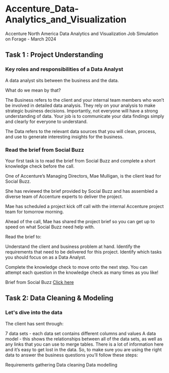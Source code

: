 # Accenture_Data-Analytics_and_Visualization
Accenture North America Data Analytics and Visualization Job Simulation on Forage - March 2024

## Task 1 : Project Understanding
### Key roles and responsibilities of a Data Analyst

A data analyst sits between the business and the data.

What do we mean by that?

The Business refers to the client and your internal team members who won’t be involved in detailed data analysis.
They rely on your analysis to make strategic business decisions.
Importantly, not everyone will have a strong understanding of data. Your job is to communicate your data findings simply and clearly for everyone to understand.
 
The Data refers to the relevant data sources that you will clean, process, and use to generate interesting insights for the business.

### Read the brief from Social Buzz
Your first task is to read the brief from Social Buzz and complete a short knowledge check before the call. 

One of Accenture’s Managing Directors, Mae Mulligan, is the client lead for Social Buzz.

She has reviewed the brief provided by Social Buzz and has assembled a diverse team of Accenture experts to deliver the project.

Mae has scheduled a project kick off call with the internal Accenture project team for tomorrow morning.

Ahead of the call, Mae has shared the project brief so you can get up to speed on what Social Buzz need help with.

Read the brief to:

Understand the client and business problem at hand.
Identify the requirements that need to be delivered for this project.
Identify which tasks you should focus on as a Data Analyst.

Complete the knowledge check to move onto the next step. You can attempt each question in the knowledge check as many times as you like!


Brief from Social Buzz
[Click here](https://github.com/SiriSrinivas6/Accenture_Data-Analytics_and_Visualization/tree/427fd0ddf01db00f39cff9be00dd0d24e3b878d9/Task%201)
 

## Task 2: Data Cleaning & Modeling
### Let's dive into the data

The client has sent through:

7 data sets - each data set contains different columns and values
A data model - this shows the relationships between all of the data sets, as well as any links that you can use to merge tables.
There is a lot of information here and it’s easy to get lost in the data. So, to make sure you are using the right data to answer the business questions you’ll follow these steps:

Requirements gathering
Data cleaning
Data modelling


